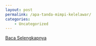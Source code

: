 ```yaml
---
layout: post
permalink: /apa-tanda-mimpi-kelelawar/
categories:
    - Uncategorized
---
```


[Baca Selengkapnya](/06)